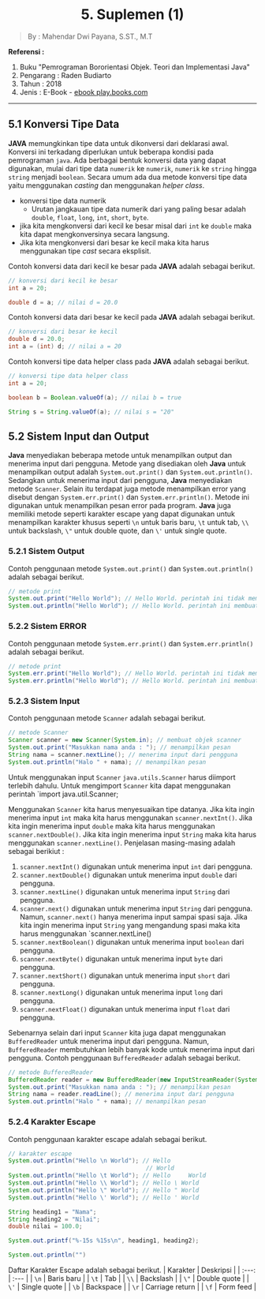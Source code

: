 <h1><center>5. Suplemen (1)</center></h1>
<style>
   .mermaid {
      background-color: opaque;
      size: 50%;
      margin: auto;
      text-align: center;
   }
</style>

> By : Mahendar Dwi Payana, S.ST., M.T

**Referensi :**
1. Buku "Pemrograman Bororientasi Objek. Teori dan Implementasi Java"
2. Pengarang : Raden Budiarto
3. Tahun : 2018
4. Jenis : E-Book - [ebook play.books.com](https://play.google.com/books/reader?id=o_kdEAAAQBAJ&pg=GBS.PR8)

--- 

## 5.1 Konversi Tipe Data

**JAVA** memungkinkan tipe data untuk dikonversi dari deklarasi awal. Konversi ini terkadang diperlukan untuk beberapa kondisi pada pemrograman `java`. Ada berbagai bentuk konversi data yang dapat digunakan, mulai dari tipe data `numerik` ke `numerik`, `numerik` ke `string` hingga `string` menjadi `boolean`. Secara umum ada dua metode konversi tipe data yaitu menggunakan *casting* dan menggunakan *helper class*.

- konversi tipe data numerik
  - Urutan jangkauan tipe data numerik dari yang paling besar adalah `double`, `float`, `long`, `int`, `short`, `byte`.
- jika kita mengkonversi dari kecil ke besar misal dari `int` ke `double` maka kita dapat mengkonversinya secara langsung.
- Jika kita mengkonversi dari besar ke kecil maka kita harus menggunakan tipe *cast* secara eksplisit.

Contoh konversi data dari kecil ke besar pada **JAVA** adalah sebagai berikut.

```java
// konversi dari kecil ke besar
int a = 20;

double d = a; // nilai d = 20.0
```

Contoh konversi data dari besar ke kecil pada **JAVA** adalah sebagai berikut.

```java
// konversi dari besar ke kecil
double d = 20.0;
int a = (int) d; // nilai a = 20
```

Contoh konversi tipe data helper class pada **JAVA** adalah sebagai berikut.

```java
// konversi tipe data helper class
int a = 20;

boolean b = Boolean.valueOf(a); // nilai b = true

String s = String.valueOf(a); // nilai s = "20"

```

## 5.2 Sistem Input dan Output
**Java** menyediakan beberapa metode untuk menampilkan output dan menerima input dari pengguna. Metode yang disediakan oleh **Java** untuk menampilkan output adalah `System.out.print()` dan `System.out.println()`. Sedangkan untuk menerima input dari pengguna, **Java** menyediakan metode `Scanner`.
Selain itu terdapat juga metode menampilkan error yang disebut dengan `System.err.print()` dan `System.err.println()`. Metode ini digunakan untuk menampilkan pesan error pada program. 
**Java** juga memiliki metode seperti karakter escape yang dapat digunakan untuk menampilkan karakter khusus seperti `\n` untuk baris baru, `\t` untuk tab, `\\` untuk backslash, `\"` untuk double quote, dan `\'` untuk single quote.

### 5.2.1 Sistem Output
Contoh penggunaan metode `System.out.print()` dan `System.out.println()` adalah sebagai berikut.

```java
// metode print
System.out.print("Hello World"); // Hello World. perintah ini tidak membuat baris baru
System.out.println("Hello World"); // Hello World. perintah ini membuat baris baru
```

### 5.2.2 Sistem ERROR
Contoh penggunaan metode `System.err.print()` dan `System.err.println()` adalah sebagai berikut.

```java
// metode print
System.err.print("Hello World"); // Hello World. perintah ini tidak membuat baris baru
System.err.println("Hello World"); // Hello World. perintah ini membuat baris baru
```

### 5.2.3 Sistem Input

Contoh penggunaan metode `Scanner` adalah sebagai berikut.

```java
// metode Scanner
Scanner scanner = new Scanner(System.in); // membuat objek scanner
System.out.print("Masukkan nama anda : "); // menampilkan pesan
String nama = scanner.nextLine(); // menerima input dari pengguna
System.out.println("Halo " + nama); // menampilkan pesan
```
Untuk menggunakan input `Scanner` `java.utils.Scanner` harus diimport terlebih dahulu. Untuk mengimport `Scanner` kita dapat menggunakan perintah `import java.util.Scanner;

Menggunakan `Scanner` kita harus menyesuaikan tipe datanya. Jika kita ingin menerima input `int` maka kita harus menggunakan `scanner.nextInt()`. Jika kita ingin menerima input `double` maka kita harus menggunakan `scanner.nextDouble()`. Jika kita ingin menerima input `String` maka kita harus menggunakan `scanner.nextLine()`. Penjelasan masing-masing adalah sebagai berikiut :
1. `scanner.nextInt()` digunakan untuk menerima input `int` dari pengguna.
2. `scanner.nextDouble()` digunakan untuk menerima input `double` dari pengguna.
3. `scanner.nextLine()` digunakan untuk menerima input `String` dari pengguna.
4. `scanner.next()` digunakan untuk menerima input `String` dari pengguna. Namun, `scanner.next()` hanya menerima input sampai spasi saja. Jika kita ingin menerima input `String` yang mengandung spasi maka kita harus menggunakan `scanner.nextLine()
5. `scanner.nextBoolean()` digunakan untuk menerima input `boolean` dari pengguna.
6. `scanner.nextByte()` digunakan untuk menerima input `byte` dari pengguna.
7. `scanner.nextShort()` digunakan untuk menerima input `short` dari pengguna.
8. `scanner.nextLong()` digunakan untuk menerima input `long` dari pengguna.
9. `scanner.nextFloat()` digunakan untuk menerima input `float` dari pengguna.


Sebenarnya selain dari input `Scanner` kita juga dapat menggunakan `BufferedReader` untuk menerima input dari pengguna. Namun, `BufferedReader` membutuhkan lebih banyak kode untuk menerima input dari pengguna. Contoh penggunaan `BufferedReader` adalah sebagai berikut.

```java
// metode BufferedReader
BufferedReader reader = new BufferedReader(new InputStreamReader(System.in)); // membuat objek BufferedReader
System.out.print("Masukkan nama anda : "); // menampilkan pesan
String nama = reader.readLine(); // menerima input dari pengguna
System.out.println("Halo " + nama); // menampilkan pesan
```


### 5.2.4 Karakter Escape

Contoh penggunaan karakter escape adalah sebagai berikut.

```java
// karakter escape
System.out.println("Hello \n World"); // Hello
                                       // World
System.out.println("Hello \t World"); // Hello     World
System.out.println("Hello \\ World"); // Hello \ World
System.out.println("Hello \" World"); // Hello " World
System.out.println("Hello \' World"); // Hello ' World
```

```java
String heading1 = "Nama";
String heading2 = "Nilai";
double nilai = 100.0;

System.out.printf("%-15s %15s\n", heading1, heading2);

System.out.println("")
```
Daftar Karakter Escape adalah sebagai berikut.
| Karakter | Deskripsi |
| :---: | :--- |
| `\n` | Baris baru |
| `\t` | Tab |
| `\\` | Backslash |
| `\"` | Double quote |
| `\'` | Single quote |
| `\b` | Backspace |
| `\r` | Carriage return |
| `\f` | Form feed |




